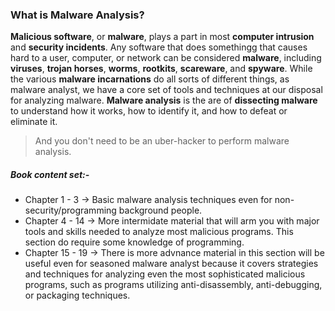 ### What is Malware Analysis?
**Malicious software**, or **malware**, plays a part in most **computer intrusion** and **security incidents**. Any software that does somethingg that causes hard to a user, computer, or network can be considered **malware**, including **viruses**, **trojan horses**, **worms**, **rootkits**, **scareware**, and **spyware**. While the various **malware incarnations** do all sorts of different things, as malware analyst, we have a core set of tools and techniques at our disposal for analyzing malware. **Malware analysis** is the are of **dissecting malware** to understand how it works, how to identify it, and how to defeat or eliminate it. 
> And you don't need to be an uber-hacker to perform malware analysis.

##### Book content set:-
- Chapter 1 - 3 -> Basic malware analysis techniques even for non-security/programming background people.
- Chapter 4 - 14 -> More intermidate material that will arm you with major tools and skills needed to analyze most malicious programs. This section do require some knowledge of programming.
- Chapter 15 - 19 -> There is more advnance material in this section will be useful even for seasoned malware analyst because it covers strategies and techniques for analyzing even the most sophisticated malicious programs, such as programs utilizing anti-disassembly, anti-debugging, or packaging techniques.
